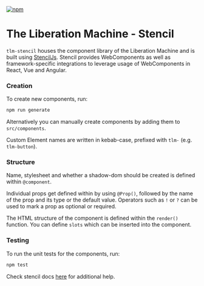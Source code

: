 [![npm](https://img.shields.io/npm/v/tlm-stencil?color=blue)](https://www.npmjs.com/package/tlm-stencil)

# The Liberation Machine - Stencil

`tlm-stencil` houses the component library of the Liberation Machine and is built using [StencilJs](https://stenciljs.com/). 
Stencil provides WebComponents as well as framework-specific integrations to leverage usage of WebComponents in React, Vue and Angular.

### Creation

To create new components, run:

```bash
npm run generate
```

Alternatively you can manually create components by adding them to `src/components`.

Custom Element names are written in kebab-case, prefixed with `tlm-` (e.g. `tlm-button`).

### Structure

Name, stylesheet and whether a shadow-dom should be created is defined within `@component`.

Individual props get defined within by using `@Prop()`,
followed by the name of the prop and its type or the default value.
Operators such as `!` or `?` can be used to mark a prop as optional or required.

The HTML structure of the component is defined within the `render()` function. You can define `slots`
which can be inserted into the component.

### Testing

To run the unit tests for the components, run:

```bash
npm test
```

Check stencil docs [here](https://stenciljs.com/docs/my-first-component) for additional help.
